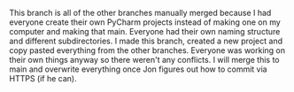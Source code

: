 This branch is all of the other branches manually merged because I had everyone create their own 
PyCharm projects instead of making one on my computer and making that main. Everyone had their own naming structure and different subdirectories. I made this branch, created a new project and copy pasted everything from the other branches. Everyone was working on their own things anyway so there weren't any conflicts. I will merge this to main and overwrite everything once Jon figures out how to commit via HTTPS (if he can).
